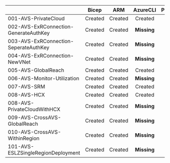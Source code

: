 | | Bicep | ARM | AzureCLI | PowerShell |
| --- | :---: | :---: | :---: | :---: |
| 001-AVS-PrivateCloud | Created  | Created  | Created  | Created |
| 002-AVS-ExRConnection-GenerateAuthKey | Created  | Created  | **Missing**  | **Missing** |
| 003-AVS-ExRConnection-SeperateAuthKey | Created  | Created  | **Missing**  | **Missing** |
| 004-AVS-ExRConnection-NewVNet | Created  | Created  | **Missing**  | **Missing** |
| 005-AVS-GlobalReach | Created  | Created  | Created  | **Missing** |
| 006-AVS-Monitor-Utilization | Created  | Created  | **Missing**  | **Missing** |
| 007-AVS-SRM | Created  | Created  | Created  | **Missing** |
| 008-AVS-HCX | Created  | Created  | Created  | **Missing** |
| 008-AVS-PrivateCloudWithHCX | Created  | Created  | **Missing**  | **Missing** |
| 009-AVS-CrossAVS-GlobalReach | Created  | Created  | **Missing**  | **Missing** |
| 010-AVS-CrossAVS-WithinRegion | Created  | Created  | **Missing**  | **Missing** |
| 101-AVS-ESLZSingleRegionDeployment | Created  | Created  | **Missing**  | **Missing** |

